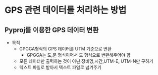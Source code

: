 # GPS 관련 데이터를 처리하는 방법

## Pyproj를 이용한 GPS 데이터 변환

- 목적
    - GPGGA형식의 GPS 데이터를 UTM 기준으로 변환
      - GPGGA는 도,분 형식이어서 도 형식으로 변환해주어야 함
    - 모든 데이터만 출력하는 것이 아닌 장비명,시간,UTM-E, UTM-N만 구하기
    - 텍스트 파일로 받아서 텍스트 파일로 넘겨주기
